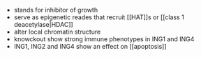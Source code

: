 -  stands for inhibitor of growth
- serve as epigenetic reades that recruit [[HAT]]s or [[class 1 deacetylase|HDAC]]
- alter local chromatin structure
- knowckout show strong immune phenotypes in ING1 and ING4
- ING1, ING2 and ING4 show an effect on [[apoptosis]]